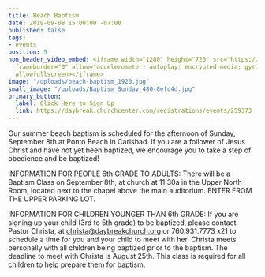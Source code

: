 ```yaml
---
title: Beach Baptism
date: 2019-09-08 15:00:00 -07:00
published: false
tags:
- events
position: 5
non_header_video_embed: <iframe width="1280" height="720" src="https://www.youtube.com/embed/s-ktGYgfMIs"
  frameborder="0" allow="accelerometer; autoplay; encrypted-media; gyroscope; picture-in-picture"
  allowfullscreen></iframe>
image: "/uploads/beach-baptism_1920.jpg"
small_image: "/uploads/Baptism_Sunday_480-8efc4d.jpg"
primary_button:
  label: Click Here to Sign Up
  link: https://daybreak.churchcenter.com/registrations/events/259373
---
```


Our summer beach baptism is scheduled for the afternoon of Sunday, September 8th at Ponto Beach in Carlsbad. If you are a follower of Jesus Christ and have not yet been baptized, we encourage you to take a step of obedience and be baptized!

INFORMATION FOR PEOPLE 6th GRADE TO ADULTS: There will be a Baptism Class on September 8th, at church at 11:30a in the Upper North Room, located next to the chapel above the main auditorium. ENTER FROM THE UPPER PARKING LOT.

INFORMATION FOR CHILDREN YOUNGER THAN 6th GRADE: If you are signing up your child (3rd to 5th grade) to be baptized, please contact Pastor Christa, at [christa@daybreakchurch.org](christa@daybreakchurch.org) or 760.931.7773 x21 to schedule a time for you and your child to meet with her. Christa meets personally with all children being baptized prior to the baptism. The deadline to meet with Christa is August 25th. This class is required for all children to help prepare them for baptism.